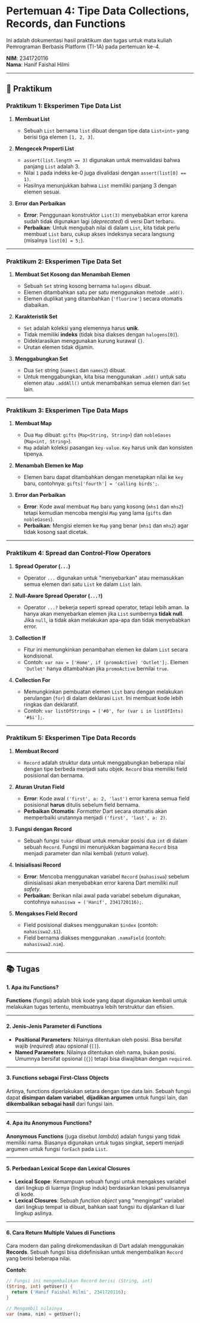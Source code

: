 # Pertemuan 4: Tipe Data Collections, Records, dan Functions

Ini adalah dokumentasi hasil praktikum dan tugas untuk mata kuliah Pemrograman Berbasis Platform (TI-1A) pada pertemuan ke-4.

**NIM**: 2341720116  
**Nama**: Hanif Faishal Hilmi

-----

## 📝 Praktikum

### Praktikum 1: Eksperimen Tipe Data List

1.  **Membuat List**

      * Sebuah `List` bernama `list` dibuat dengan tipe data `List<int>` yang berisi tiga elemen `[1, 2, 3]`.

2.  **Mengecek Properti List**

      * `assert(list.length == 3)` digunakan untuk memvalidasi bahwa panjang `List` adalah 3.
      * Nilai `1` pada indeks ke-0 juga divalidasi dengan `assert(list[0] == 1)`.
      * Hasilnya menunjukkan bahwa `List` memiliki panjang 3 dengan elemen sesuai.

3.  **Error dan Perbaikan**

      * **Error**: Penggunaan konstruktor `List(3)` menyebabkan error karena sudah tidak digunakan lagi (*deprecated*) di versi Dart terbaru.
      * **Perbaikan**: Untuk mengubah nilai di dalam `List`, kita tidak perlu membuat `List` baru, cukup akses indeksnya secara langsung (misalnya `list[0] = 5;`).

-----

### Praktikum 2: Eksperimen Tipe Data Set

1.  **Membuat Set Kosong dan Menambah Elemen**

      * Sebuah `Set` string kosong bernama `halogens` dibuat.
      * Elemen ditambahkan satu per satu menggunakan metode `.add()`.
      * Elemen duplikat yang ditambahkan (`'fluorine'`) secara otomatis diabaikan.

2.  **Karakteristik Set**

      * `Set` adalah koleksi yang elemennya harus **unik**.
      * Tidak memiliki **indeks** (tidak bisa diakses dengan `halogens[0]`).
      * Dideklarasikan menggunakan kurung kurawal `{}`.
      * Urutan elemen tidak dijamin.

3.  **Menggabungkan Set**

      * Dua `Set` string (`names1` dan `names2`) dibuat.
      * Untuk menggabungkan, kita bisa menggunakan `.add()` untuk satu elemen atau `.addAll()` untuk menambahkan semua elemen dari `Set` lain.

-----

### Praktikum 3: Eksperimen Tipe Data Maps

1.  **Membuat Map**

      * Dua `Map` dibuat: `gifts` (`Map<String, String>`) dan `nobleGases` (`Map<int, String>`).
      * `Map` adalah koleksi pasangan `key-value`. `Key` harus unik dan konsisten tipenya.

2.  **Menambah Elemen ke Map**

      * Elemen baru dapat ditambahkan dengan menetapkan nilai ke `key` baru, contohnya: `gifts['fourth'] = 'calling birds';`.

3.  **Error dan Perbaikan**

      * **Error**: Kode awal membuat `Map` baru yang kosong (`mhs1` dan `mhs2`) tetapi kemudian mencoba mengisi `Map` yang lama (`gifts` dan `nobleGases`).
      * **Perbaikan**: Mengisi elemen ke `Map` yang benar (`mhs1` dan `mhs2`) agar tidak kosong saat dicetak.

-----

### Praktikum 4: Spread dan Control-Flow Operators

1.  **Spread Operator (`...`)**

      * Operator `...` digunakan untuk "menyebarkan" atau memasukkan semua elemen dari satu `List` ke dalam `List` lain.

2.  **Null-Aware Spread Operator (`...?`)**

      * Operator `...?` bekerja seperti spread operator, tetapi lebih aman. Ia hanya akan menyebarkan elemen jika `List` sumbernya **tidak null**. Jika `null`, ia tidak akan melakukan apa-apa dan tidak menyebabkan error.

3.  **Collection If**

      * Fitur ini memungkinkan penambahan elemen ke dalam `List` secara kondisional.
      * Contoh: `var nav = ['Home', if (promoActive) 'Outlet'];`. Elemen `'Outlet'` hanya ditambahkan jika `promoActive` bernilai `true`.

4.  **Collection For**

      * Memungkinkan pembuatan elemen `List` baru dengan melakukan perulangan (`for`) di dalam deklarasi `List`. Ini membuat kode lebih ringkas dan deklaratif.
      * Contoh: `var listOfStrings = ['#0', for (var i in listOfInts) '#$i'];`.

-----

### Praktikum 5: Eksperimen Tipe Data Records

1.  **Membuat Record**

      * `Record` adalah struktur data untuk menggabungkan beberapa nilai dengan tipe berbeda menjadi satu objek. `Record` bisa memiliki field posisional dan bernama.

2.  **Aturan Urutan Field**

      * **Error**: Kode awal `('first', a: 2, 'last')` error karena semua field posisional **harus** ditulis sebelum field bernama.
      * **Perbaikan Otomatis**: *Formatter* Dart secara otomatis akan memperbaiki urutannya menjadi `('first', 'last', a: 2)`.

3.  **Fungsi dengan Record**

      * Sebuah fungsi `tukar` dibuat untuk menukar posisi dua `int` di dalam sebuah `Record`. Fungsi ini menunjukkan bagaimana `Record` bisa menjadi parameter dan nilai kembali (*return value*).

4.  **Inisialisasi Record**

      * **Error**: Mencoba menggunakan variabel `Record` (`mahasiswa`) sebelum diinisialisasi akan menyebabkan error karena Dart memiliki *null safety*.
      * **Perbaikan**: Berikan nilai awal pada variabel sebelum digunakan, contohnya `mahasiswa = ('Hanif', 2341720116);`.

5.  **Mengakses Field Record**

      * Field posisional diakses menggunakan `$index` (contoh: `mahasiswa2.$1`).
      * Field bernama diakses menggunakan `.namaField` (contoh: `mahasiswa2.nim`).

-----

## 📚 Tugas

#### 1\. Apa itu Functions?

**Functions** (fungsi) adalah blok kode yang dapat digunakan kembali untuk melakukan tugas tertentu, membuatnya lebih terstruktur dan efisien.

-----

#### 2\. Jenis-Jenis Parameter di Functions

  * **Positional Parameters**: Nilainya ditentukan oleh posisi. Bisa bersifat wajib (*required*) atau opsional (`[]`).
  * **Named Parameters**: Nilainya ditentukan oleh nama, bukan posisi. Umumnya bersifat opsional (`{}`) tetapi bisa diwajibkan dengan `required`.

-----

#### 3\. Functions sebagai First-Class Objects

Artinya, functions diperlakukan setara dengan tipe data lain. Sebuah fungsi dapat **disimpan dalam variabel**, **dijadikan argumen** untuk fungsi lain, dan **dikembalikan sebagai hasil** dari fungsi lain.

-----

#### 4\. Apa itu Anonymous Functions?

**Anonymous Functions** (juga disebut *lambda*) adalah fungsi yang tidak memiliki nama. Biasanya digunakan untuk tugas singkat, seperti menjadi argumen untuk fungsi `forEach` pada `List`.

-----

#### 5\. Perbedaan Lexical Scope dan Lexical Closures

  * **Lexical Scope**: Kemampuan sebuah fungsi untuk mengakses variabel dari lingkup di luarnya (lingkup induk) berdasarkan lokasi penulisannya di kode.
  * **Lexical Closures**: Sebuah *function object* yang "mengingat" variabel dari lingkup tempat ia dibuat, bahkan saat fungsi itu dijalankan di luar lingkup aslinya.

-----

#### 6\. Cara Return Multiple Values di Functions

Cara modern dan paling direkomendasikan di Dart adalah menggunakan **Records**. Sebuah fungsi bisa didefinisikan untuk mengembalikan `Record` yang berisi beberapa nilai.

**Contoh:**

```dart
// Fungsi ini mengembalikan Record berisi (String, int)
(String, int) getUser() {
  return ('Hanif Faishal Hilmi', 2341720116);
}

// Mengambil nilainya
var (nama, nim) = getUser();
```